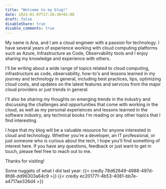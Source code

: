```yaml
---
title: "Welcome to my blog!"
date: 2023-01-07T17:28:30+01:00
draft: false
disableShare: true
disable_comments: true
---
```

My name is Ana, and I am a cloud engineer with a passion for technology. I have several years of experience working with cloud computing platforms such as Azure, Infrastructure as Code, Observability tools and I enjoy sharing my knowledge and experience with others.

I'll be writing about a wide range of topics related to cloud computing, infrastructure as code, observability, how-to's and lessons learned in my journey and technology in general, including best practices, tips, optimizing cloud costs, and updates on the latest features and services from the major cloud providers or just trends in general. 

I'll also be sharing my thoughts on emerging trends in the industry and discussing the challenges and opportunities that come with working in the cloud, as well as my personal experiences and lessons learned in the software industry, any technical books I'm reading or any other topics that I find interesting.

I hope that my blog will be a valuable resource for anyone interested in cloud and technology. Whether you're a developer, an IT professional, or just someone who is curious about the tech, I hope you'll find something of interest here. If you have any questions, feedback or just want to get in touch, please feel free to reach out to me. 

Thanks for visiting!

Some nuggets of what I did last year:
{{< credly 78d62649-4988-497d-8fd8-dd96303a64c9 >}} 
{{< credly ec201771-4b53-4081-bb7e-a4717ae326d4 >}}
